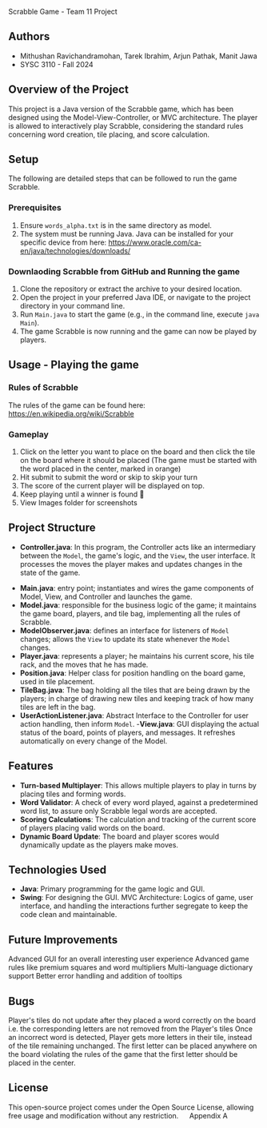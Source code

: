 Scrabble Game - Team 11 Project

## Authors
- Mithushan Ravichandramohan, Tarek Ibrahim, Arjun Pathak, Manit Jawa
- SYSC 3110 - Fall 2024

## Overview of the Project
This project is a Java version of the Scrabble game, which has been designed using the Model-View-Controller, or MVC architecture. The player is allowed to interactively play Scrabble, considering the standard rules concerning word creation, tile placing, and score calculation.

## Setup

The following are detailed steps that can be followed to run the game Scrabble.

### Prerequisites 
1.	Ensure `words_alpha.txt` is in the same directory as model.
2.	The system must be running Java. Java can be installed for your specific device from here: https://www.oracle.com/ca-en/java/technologies/downloads/

### Downlaoding Scrabble from GitHub and Running the game
1. Clone the repository or extract the archive to your desired location.
2. Open the project in your preferred Java IDE, or navigate to the project directory in your command line.
3. Run `Main.java` to start the game (e.g., in the command line, execute `java Main`).
4. The game Scrabble is now running and the game can now be played by players. 

## Usage - Playing the game

### Rules of Scrabble
The rules of the game can be found here: https://en.wikipedia.org/wiki/Scrabble

### Gameplay
1. Click on the letter you want to place on the board and then click the tile on the board where it should be placed (The game must be started with the word placed in the center, marked in orange)
2. Hit submit to submit the word or skip to skip your turn
3. The score of the current player will be displayed on top.
4. Keep playing until a winner is found 
5. View Images folder for screenshots

## Project Structure

* **Controller.java**: In this program, the Controller acts like an intermediary between the `Model`, the game's logic, and the `View`, the user interface. It processes the moves the player makes and updates changes in the state of the game.
- **Main.java**: entry point; instantiates and wires the game components of Model, View, and Controller and launches the game.
- **Model.java**: responsible for the business logic of the game; it maintains the game board, players, and tile bag, implementing all the rules of Scrabble.
- **ModelObserver.java**: defines an interface for listeners of `Model` changes; allows the `View` to update its state whenever the `Model` changes.
- **Player.java**: represents a player; he maintains his current score, his tile rack, and the moves that he has made.
- **Position.java**: Helper class for position handling on the board game, used in tile placement.
- **TileBag.java**: The bag holding all the tiles that are being drawn by the players; in charge of drawing new tiles and keeping track of how many tiles are left in the bag.
- **UserActionListener.java**: Abstract Interface to the Controller for user action handling, then inform `Model`.
-**View.java**: GUI displaying the actual status of the board, points of players, and messages. It refreshes automatically on every change of the Model.


## Features

- **Turn-based Multiplayer**: This allows multiple players to play in turns by placing tiles and forming words.
- **Word Validator**: A check of every word played, against a predetermined word list, to assure only Scrabble legal words are accepted.
- **Scoring Calculations**: The calculation and tracking of the current score of players placing valid words on the board.
- **Dynamic Board Update**: The board and player scores would dynamically update as the players make moves.

## Technologies Used

- **Java**: Primary programming for the game logic and GUI.
- **Swing**: For designing the GUI.
MVC Architecture: Logics of game, user interface, and handling the interactions further segregate to keep the code clean and maintainable.

## Future Improvements

Advanced GUI for an overall interesting user experience
Advanced game rules like premium squares and word multipliers
Multi-language dictionary support
Better error handling and addition of tooltips

## Bugs

Player's tiles do not update after they placed a word correctly on the board i.e. the corresponding letters are not removed from the Player's tiles
Once an incorrect word is detected, Player gets more letters in their tile, instead of the tile remaining unchanged.
The first letter can be placed anywhere on the board violating the rules of the game that the first letter should be placed in the center.

## License

This open-source project comes under the Open Source License, allowing free usage and modification without any restriction.
 
Appendix A
   
